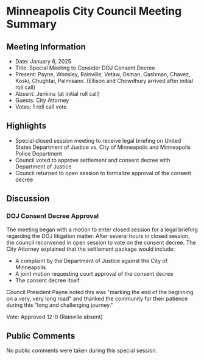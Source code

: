 # Minneapolis City Council Meeting Summary

## Meeting Information
- Date: January 6, 2025
- Title: Special Meeting to Consider DOJ Consent Decree
- Present: Payne, Wonsley, Rainville, Vetaw, Osman, Cashman, Chavez, Koski, Chughtai, Palmisano. (Ellison and Chowdhury arrived after initial roll call)
- Absent: Jenkins (at initial roll call)
- Guests: City Attorney
- Votes: 1 roll call vote

## Highlights
- Special closed session meeting to receive legal briefing on United States Department of Justice vs. City of Minneapolis and Minneapolis Police Department
- Council voted to approve settlement and consent decree with Department of Justice
- Council returned to open session to formalize approval of the consent decree

## Discussion

### DOJ Consent Decree Approval
The meeting began with a motion to enter closed session for a legal briefing regarding the DOJ litigation matter. After several hours in closed session, the council reconvened in open session to vote on the consent decree. The City Attorney explained that the settlement package would include:
- A complaint by the Department of Justice against the City of Minneapolis
- A joint motion requesting court approval of the consent decree
- The consent decree itself

Council President Payne noted this was "marking the end of the beginning on a very, very long road" and thanked the community for their patience during this "long and challenging journey."

Vote: Approved 12-0 (Rainville absent)

## Public Comments
No public comments were taken during this special session.
